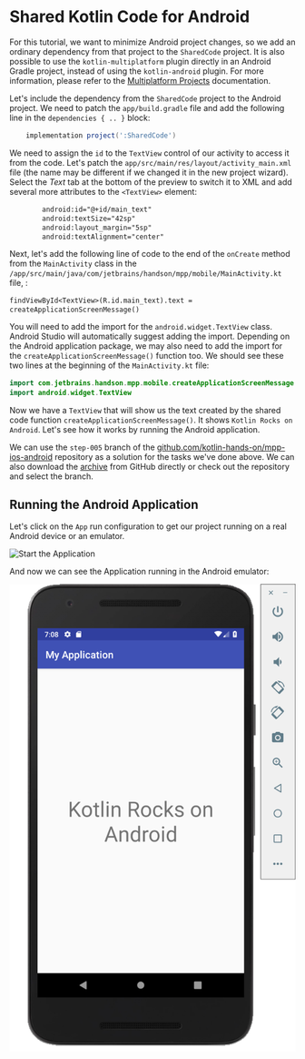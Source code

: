 # Shared Kotlin Code for Android

For this tutorial, we want to minimize Android project changes, so we add an ordinary dependency from that 
project to the `SharedCode` project.
It is also possible to use the `kotlin-multiplatform` plugin directly in an Android 
Gradle project, instead of using the `kotlin-android` plugin. For more information, please refer to the
[Multiplatform Projects](/docs/reference/multiplatform.html) documentation.  

Let's include the dependency from the `SharedCode` project to the Android project. We need to patch
the `app/build.gradle` file and add the following line in the `dependencies { .. }` block:

```groovy
    implementation project(':SharedCode')
```

We need to
assign the `id` to the `TextView` control of our activity to access it from the code.
Let's patch the
`app/src/main/res/layout/activity_main.xml` file
(the name may be different if we changed it in the new project wizard). 
Select the _Text_ tab at the bottom of the preview to switch it to XML
and add several more attributes to the `<TextView>` element: 
```
        android:id="@+id/main_text"
        android:textSize="42sp"
        android:layout_margin="5sp"
        android:textAlignment="center"
```

Next, let's add the following line of code to the end of the `onCreate` method from the `MainActivity` class
in the `/app/src/main/java/com/jetbrains/handson/mpp/mobile/MainActivity.kt` file, :

```
findViewById<TextView>(R.id.main_text).text = createApplicationScreenMessage()
```

You will need to add the import for the `android.widget.TextView` class. Android Studio
will automatically suggest adding the import. Depending on the Android application package,
we may also need to add the import for the `createApplicationScreenMessage()` function too.
We should see these two lines at the beginning of the `MainActivity.kt` file:
```kotlin
import com.jetbrains.handson.mpp.mobile.createApplicationScreenMessage
import android.widget.TextView
```

Now we have a `TextView` that will show us the text created by the shared
code function `createApplicationScreenMessage()`. It shows `Kotlin Rocks on Android`.
Let's see how it works by running the Android application.

We can use the `step-005` branch of the 
[github.com/kotlin-hands-on/mpp-ios-android](https://github.com/kotlin-hands-on/mpp-ios-android/tree/step-005)
repository as a solution for the tasks we've done above. We can also download the
[archive](https://github.com/kotlin-hands-on/mpp-ios-android/archive/step-005.zip) from GitHub directly
or check out the repository and select the branch.

## Running the Android Application

Let's click on the `App` run configuration
to get our project running on a real Android device or an emulator. 

![Start the Application](./assets/mpp-ios-android/studio-start-app.png)

And now we can see the Application running in the Android emulator:
    
![Emulator App](./assets/android-emulator-kotlin-rocks-android.png)


